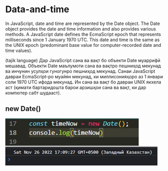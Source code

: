 # Data-and-time

In JavaScript, date and time are represented by the Date object. The Date object provides the date and time information and also provides various methods. A JavaScript date defines the EcmaScript epoch that represents milliseconds since 1 January 1970 UTC. This date and time is the same as the UNIX epoch (predominant base value for computer-recorded date and time values).

(tajik language)
Дар JavaScript сана ва вақт бо объекти Date муаррифӣ мешавад. 
Объекти Date маълумоти сана ва вақтро пешниҳод мекунад ва инчунин усулҳои 
гуногунро пешниҳод мекунад. Санаи JavaScript давраи EcmaScript-ро муайян мекунад, ки 
миллисонияҳоро аз 1 январи соли 1970 UTC ифода мекунад. Ин сана ва вақт бо давраи UNIX 
якхела аст (қимати бартаридошта барои арзишҳои сана ва вақт, ки дар компютер сабт шудааст). 


## new Date()

![](./img/new%20date.jpg)
![](./img/new%20date%20answer.jpg)
